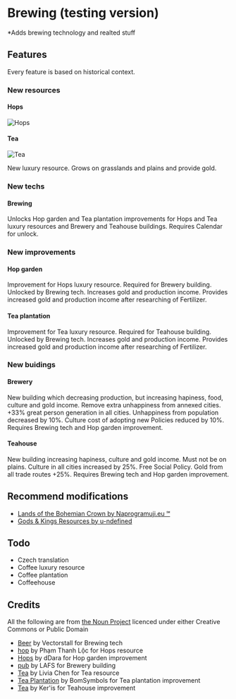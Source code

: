 # Brewing (testing version)

*Adds brewing technology and realted stuff

## Features
Every feature is based on historical context.

### New resources

#### Hops
![Hops](https://github.com/Iver88/Unciv-Brewing/blob/master/Brewing/Preview/Hops.png?raw=true)

#### Tea
![Tea](https://github.com/Iver88/Unciv-Brewing/blob/master/Brewing/Preview/Tea.png?raw=true)

New luxury resource. Grows on grasslands and plains and provide gold.

### New techs

#### Brewing
Unlocks Hop garden and Tea plantation improvements for Hops and Tea luxury resources and Brewery and Teahouse buildings. Requires Calendar for unlock.

### New improvements

#### Hop garden
Improvement for Hops luxury resource. Required for Brewery building. Unlocked by Brewing tech. Increases gold and production income. Provides increased gold and production income after researching of Fertilizer.

#### Tea plantation
Improvement for Tea luxury resource. Required for Teahouse building. Unlocked by Brewing tech. Increases gold and production income. Provides increased gold and production income after researching of Fertilizer.

### New buidings

#### Brewery
New building which decreasing production, but increasing hapiness, food, culture and gold income. Remove extra unhappiness from annexed cities. +33% great person generation in all cities. Unhappiness from population decreased by 10%. Culture cost of adopting new Policies reduced by 10%. Requires Brewing tech and Hop garden improvement.

#### Teahouse
New building increasing hapiness, culture and gold income. Must not be on plains. Culture in all cities increased by 25%. Free Social Policy. Gold from all trade routes +25%. Requires Brewing tech and Hop garden improvement.

## Recommend modifications
- [Lands of the Bohemian Crown by Naprogramuji.eu ℠](https://github.com/Iver88/Unciv-Lands-of-the-Bohemian-Crown)
- [Gods & Kings Resources by u-ndefined](https://cdn.discordapp.com/attachments/664739473367760908/690937968323723315/GK_Resources_v1.1.zip)

## Todo
- Czech translation
- Coffee luxury resource
- Coffee plantation
- Coffeehouse

## Credits
All the following are from [the Noun Project](https://thenounproject.com) licenced under either Creative Commons or Public Domain

- [Beer](https://thenounproject.com/search/?q=beer&i=3191428) by Vectorstall for Brewing tech
- [hop](https://thenounproject.com/search/?q=hop&i=2803410) by Phạm Thanh Lộc for Hops resource
- [Hops](https://thenounproject.com/search/?q=hop&i=1821207) by dDara for Hop garden improvement
- [pub](https://thenounproject.com/search/?q=brewery&i=2559155) by LAFS for Brewery building
- [Tea](https://thenounproject.com/search/?q=tea&i=2530821) by Livia Chen for Tea resource
- [Tea Plantation](https://thenounproject.com/search/?q=tea%20plantation&i=516754) by BomSymbols for Tea plantation improvement
- [Tea](https://thenounproject.com/term/tea/1733779/) by Ker'is for Teahouse improvement
